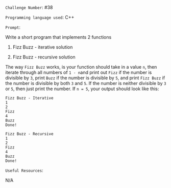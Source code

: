 `Challenge Number`: #38

`Programming language used`: C++

`Prompt`:

Write a short program that implements 2 functions

1. Fizz Buzz - iterative solution

2. Fizz Buzz - recursive solution

The way `Fizz Buzz` works, is your function should take in a value `n`, then iterate through all numbers of `1 - n`and print out `Fizz` if the number is divisible by `3`, print `Buzz` if the number is divisible by `5`, and print `Fizz Buzz` if the number is divisible by both `3` and `5`. If the number is neither divisible by `3` or `5`, then just print the number. If `n = 5`, your output should look like this:

```
Fizz Buzz - Iterative
1
2
Fizz
4
Buzz
Done!

Fizz Buzz - Recursive
1
2
Fizz
4
Buzz
Done!
```

`Useful Resources`:

N/A